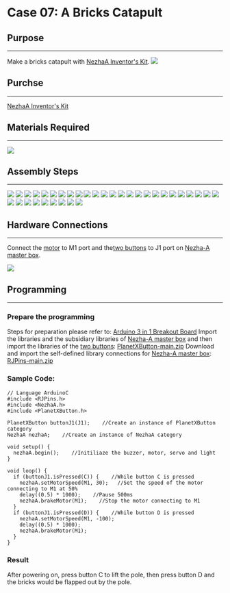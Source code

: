 # Case 07: A Bricks Catapult

## Purpose
---
Make a bricks catapult with [NezhaA Inventor's Kit](https://www.elecfreaks.com/elecfreaks-nezha-a-inventor-s-kit-for-arduino.html).
![](./images/neza-a-case-07-01.png)

## Purchse
---
 [NezhaA Inventor's Kit](https://www.elecfreaks.com/elecfreaks-nezha-a-inventor-s-kit-for-arduino.html)

## Materials Required
---
![](./images/neza-a-case-07-02.png)

## Assembly Steps
---
![](./images/neza-a-step-07-01.png)
![](./images/neza-a-step-07-02.png)
![](./images/neza-a-step-07-03.png)
![](./images/neza-a-step-07-04.png)
![](./images/neza-a-step-07-05.png)
![](./images/neza-a-step-07-06.png)
![](./images/neza-a-step-07-07.png)
![](./images/neza-a-step-07-08.png)
![](./images/neza-a-step-07-09.png)
![](./images/neza-a-step-07-10.png)
![](./images/neza-a-step-07-11.png)
![](./images/neza-a-step-07-12.png)
![](./images/neza-a-step-07-13.png)
![](./images/neza-a-step-07-14.png)
![](./images/neza-a-step-07-15.png)
![](./images/neza-a-step-07-16.png)
![](./images/neza-a-step-07-17.png)
![](./images/neza-a-step-07-18.png)
![](./images/neza-a-step-07-19.png)
![](./images/neza-a-step-07-20.png)
![](./images/neza-a-step-07-21.png)
![](./images/neza-a-step-07-22.png)
![](./images/neza-a-step-07-23.png)
![](./images/neza-a-step-07-24.png)
![](./images/neza-a-step-07-25.png)
![](./images/neza-a-step-07-26.png)
![](./images/neza-a-step-07-27.png)
![](./images/neza-a-step-07-28.png)
![](./images/neza-a-step-07-29.png)
![](./images/neza-a-step-07-30.png)
![](./images/neza-a-step-07-31.png)
![](./images/neza-a-step-07-32.png)
![](./images/neza-a-step-07-33.png)
![](./images/neza-a-step-07-34.png)

## Hardware Connections
---
Connect the [motor](https://www.elecfreaks.com/geekservo-motor-2kg-compatible-with-lego.html) to M1 port and the[two buttons](https://www.elecfreaks.com/planetx-button.html) to J1 port on [Nezha-A master box](https://www.elecfreaks.com/arduino-3-in-1-master-control-box.html). 

![](./images/neza-a-case-07-03.png)

## Programming
---
### Prepare the programming

Steps for preparation please refer to: [Arduino 3 in 1 Breakout Board](https://www.elecfreaks.com/learn-en/Arduino-3-in-1-box/Arduino-3-in-1-box.html)
Import the libraries and the subsidiary libraries of [Nezha-A master box](https://www.elecfreaks.com/arduino-3-in-1-master-control-box.html) and then import the libraries of the [two buttons](https://www.elecfreaks.com/planetx-button.html):  [PlanetXButton-main.zip](https://github.com/elecfreaks/PlanetXButton/archive/refs/heads/main.zip)
Download and import the self-defined library connections for [Nezha-A master box](https://www.elecfreaks.com/arduino-3-in-1-master-control-box.html): [RJPins-main.zip](https://github.com/elecfreaks/RJPins/archive/refs/heads/main.zip)

### Sample Code: 

```
// Language ArduinoC
#include <RJPins.h>
#include <NezhaA.h>
#include <PlanetXButton.h>

PlanetXButton buttonJ1(J1);    //Create an instance of PlanetXButton category
NezhaA nezhaA;    //Create an instance of NezhaA category

void setup() {
  nezhaA.begin();    //Initiliaze the buzzer, motor, servo and light
}

void loop() {
  if (buttonJ1.isPressed(C)) {    //While button C is pressed
    nezhaA.setMotorSpeed(M1, 30);   //Set the speed of the motor connecting to M1 at 50%
    delay((0.5) * 1000);    //Pause 500ms
    nezhaA.brakeMotor(M1);    //Stop the motor connecting to M1
  }
  if (buttonJ1.isPressed(D)) {    //While button D is pressed
    nezhaA.setMotorSpeed(M1, -100);
    delay((0.5) * 1000);
    nezhaA.brakeMotor(M1);
  }
}
```
### Result
After powering on, press button C to lift the pole, then press button D and the bricks would be flapped out by the pole. 

